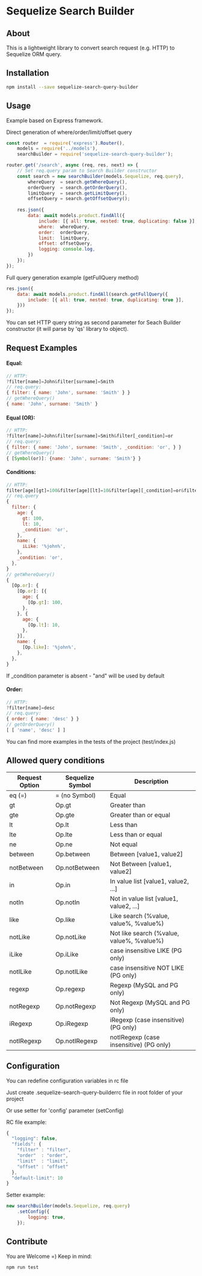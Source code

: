 # Sequelize Search Builder
## About
This is a lightweight library to convert search request (e.g. HTTP) to Sequelize ORM query.

## Installation
```bash
npm install --save sequelize-search-query-builder
```

## Usage
Example based on Express framework.

Direct generation of where/order/limit/offset query
```javascript
const router  = require('express').Router(),
    models = require('../models'),
    searchBuilder = require('sequelize-search-query-builder');

router.get('/search', async (req, res, next) => {
    // Set req.query param to Search Builder constructor
    const search = new searchBuilder(models.Sequelize, req.query),
        whereQuery  = search.getWhereQuery(),
        orderQuery  = search.getOrderQuery(),
        limitQuery  = search.getLimitQuery(),
        offsetQuery = search.getOffsetQuery();
    
    res.json({
        data: await models.product.findAll({
            include: [{ all: true, nested: true, duplicating: false }],
            where:  whereQuery,
            order:  orderQuery,
            limit:  limitQuery,
            offset: offsetQuery,
            logging: console.log,
        })
    });
});
```
Full query generation example (getFullQuery method)
```javascript
res.json({
    data: await models.product.findAll(search.getFullQuery({
        include: [{ all: true, nested: true, duplicating: true }],
    }))
});
```

You can set HTTP query string as second parameter for Seach Builder constructor (it will parse by 'qs' library to object).

## Request Examples

#### Equal:
```javascript
// HTTP:
?filter[name]=John&filter[surname]=Smith
// req.query:
{ filter: { name: 'John', surname: 'Smith' } }
// getWhereQuery()
{ name: 'John', surname: 'Smith' }
```

#### Equal (OR):
```javascript
// HTTP:
?filter[name]=John&filter[surname]=Smith&filter[_condition]=or
// req.query:
{ filter: { name: 'John', surname: 'Smith', _condition: 'or', } }
// getWhereQuery()
{ [Symbol(or)]: {name: 'John', surname: 'Smith'} }
```

#### Conditions:
```javascript
// HTTP:
filter[age][gt]=100&filter[age][lt]=10&filter[age][_condition]=or&filter[name][iLike]=%john%&filter[_condition]=or
// req.query
{
  filter: {
    age: {
      gt: 100,
      lt: 10,
      _condition: 'or',
    },
    name: {
      iLike: '%john%',
    },
    _condition: 'or',
  },
}
// getWhereQuery()
{
  [Op.or]: {
    [Op.or]: [{
      age: {
        [Op.gt]: 100,
      },
    }, {
      age: {
        [Op.lt]: 10,
      },
    }],
    name: {
      [Op.like]: '%john%',
    },
  },
}
```

If _condition parameter is absent - "and" will be used by default

#### Order:
```javascript
// HTTP:
?filter[name]=desc
// req.query:
{ order: { name: 'desc' } }
// getOrderQuery()
[ [ 'name', 'desc' ] ]
```

You can find more examples in the tests of the project (test/index.js)

## Allowed query conditions
| Request Option|Sequelize Symbol         |Description |
|---------------|-------------------------|------------|
| eq (=)        | = (no Symbol)           | Equal
| gt            | Op.gt         | Greater than
| gte           | Op.gte        | Greater than or equal
| lt            | Op.lt         | Less than
| lte           | Op.lte        | Less than or equal
| ne            | Op.ne         | Not equal
| between       | Op.between    | Between [value1, value2]
| notBetween    | Op.notBetween | Not Between [value1, value2]
| in            | Op.in         | In value list [value1, value2, ...]
| notIn         | Op.notIn      | Not in value list [value1, value2, ...]
| like          | Op.like       | Like search (%value, value%, %value%)
| notLike       | Op.notLike    | Not like search (%value, value%, %value%)
| iLike         | Op.iLike      | case insensitive LIKE (PG only)
| notILike      | Op.notILike   | case insensitive NOT LIKE (PG only)
| regexp        | Op.regexp     | Regexp (MySQL and PG only)
| notRegexp     | Op.notRegexp  | Not Regexp (MySQL and PG only)
| iRegexp       | Op.iRegexp    | iRegexp (case insensitive) (PG only)
| notIRegexp    | Op.notIRegexp | notIRegexp (case insensitive) (PG only)

## Configuration

You can redefine configuration variables in rc file

Just create .sequelize-search-query-builderrc file in root folder of your project

Or use setter for 'config' parameter (setConfig)

RC file example: 

```javascript
{
  "logging": false,
  "fields": {
    "filter" : "filter",
    "order"  : "order",
    "limit"  : "limit",
    "offset" : "offset"
  },
  "default-limit": 10
}
```

Setter example:

```javascript
new searchBuilder(models.Sequelize, req.query)
    .setConfig({
        logging: true,
    });
```

## Contribute
You are Welcome =)
Keep in mind:
```sh
npm run test
```
